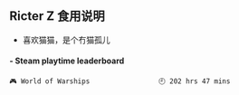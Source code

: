 ## Ricter Z 食用说明
- 喜欢猫猫，是个冇猫孤儿

<!-- steam-box start -->
#### - Steam playtime leaderboard
```text
🎮 World of Warships                 🕘 202 hrs 47 mins
```
<!-- Powered by https://github.com/YouEclipse/steam-box . -->
<!-- steam-box end -->
